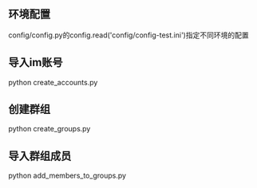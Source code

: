 ## 环境配置
config/config.py的config.read('config/config-test.ini')指定不同环境的配置

## 导入im账号
python create_accounts.py

## 创建群组
python create_groups.py


## 导入群组成员
python add_members_to_groups.py